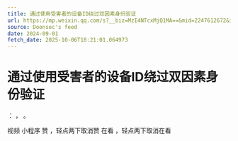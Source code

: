 ```yaml
---
title: 通过使用受害者的设备ID绕过双因素身份验证
url: https://mp.weixin.qq.com/s?__biz=MzI4NTcxMjQ1MA==&mid=2247612672&idx=1&sn=c4e2c307f011be2887e7e699b44f92fa
source: Doonsec's feed
date: 2024-09-01
fetch_date: 2025-10-06T18:21:01.064973
---
```


# 通过使用受害者的设备ID绕过双因素身份验证

：
，
。

视频
小程序
赞
，轻点两下取消赞
在看
，轻点两下取消在看
